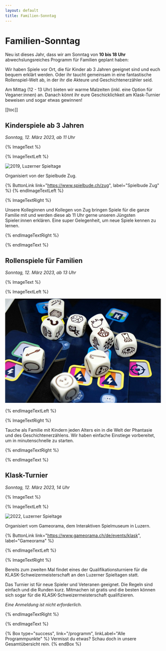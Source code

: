 ```yaml
---
layout: default
title: Familien-Sonntag
---
```


# Familien-Sonntag

Neu ist dieses Jahr, dass wir am Sonntag von **10 bis 18 Uhr** abwechslungsreiches Programm für Familien geplant haben:

Wir haben Spiele vor Ort, die für Kinder ab 3 Jahren geeignet sind und euch bequem erklãrt werden. Oder ihr taucht gemeinsam in eine fantastische Rollenspiel-Welt ab, in der ihr die Akteure und Geschichtenerzähler seid.

Am Mittag (12 - 13 Uhr) bieten wir warme Malzeiten (inkl. eine Option für Veganer:innen) an. Danach könnt ihr eure Geschicklichkeit am Klask-Turnier beweisen und sogar etwas gewinnen!

[[toc]]

## Kinderspiele ab 3 Jahren

_Sonntag, 12. März 2023, ab 11 Uhr_

{% ImageText %}

{% ImageTextLeft %}

![2019, Luzerner Spieltage](../images/2022-spieltage-06.jpg)

Organisiert von der Spielbude Zug.

{% ButtonLink link="https://www.spielbude.ch/zug", label="Spielbude Zug" %}
{% endImageTextLeft %}

{% ImageTextRight %}

Unsere Kolleginnen und Kollegen von Zug bringen Spiele für die ganze Familie mit und werden diese ab 11 Uhr gerne unseren Jüngsten Spieler:innen erklären. Eine super Gelegenheit, um neue Spiele kennen zu lernen.

{% endImageTextRight %}

{% endImageText %}

## Rollenspiele für Familien

_Sonntag, 12. März 2023, ab 13 Uhr_

{% ImageText %}

{% ImageTextLeft %}

![2018, Bild von The Daily Worker Placement](../images/dailyworkerplacement.jpg)

{% endImageTextLeft %}

{% ImageTextRight %}

Tauche als Familie mit Kindern jeden Alters ein in die Welt der Phantasie und des Geschichtenerzählens. Wir haben einfache Einstiege vorbereitet, um in minutenschnelle zu starten.

{% endImageTextRight %}

{% endImageText %}

## Klask-Turnier

_Sonntag, 12. März 2023, 14 Uhr_

{% ImageText %}

{% ImageTextLeft %}

![2022, Luzerner Spieltage](../images/2022-spieltage-05.jpg)

Organisiert vom Gameorama, dem Interaktiven Spielmuseum in Luzern.

{% ButtonLink link="https://www.gameorama.ch/de/events/klask", label="Gameorama" %}

{% endImageTextLeft %}

{% ImageTextRight %}

Bereits zum zweiten Mal findet eines der Qualifikationsturniere für die KLASK-Schweizermeisterschaft an
den Luzerner Spieltagen statt.

Das Turnier ist für neue Spieler und Veteranen geeignet. Die Regeln sind einfach und die Runden kurz. Mitmachen ist gratis und die besten können sich sogar für die KLASK-Schweizermeisterschaft qualifizieren.

_Eine Anmeldung ist nicht erforderlich._

{% endImageTextRight %}

{% endImageText %}

{% Box type="success", link="/programm", linkLabel="Alle Programmpunkte" %}
Vermisst du etwas? Schau doch in unsere Gesamtübersicht rein.
{% endBox %}
